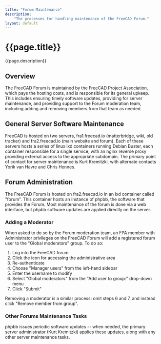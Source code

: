 ```yaml
---
title: "Forum Maintenance"
description:
    "The processes for handling maintenance of the FreeCAD Forum."
layout: default
---
```


# {{page.title}}

{{page.description}}

## Overview

The FreeCAD Forum is maintained by the FreeCAD Project Association, which pays the hosting costs, and is responsible for its general upkeep. This includes ensuring timely software updates, providing for server maintenance, and providing support to the Forum moderation team, including adding and removing members from that team as needed.

## General Server Software Maintenance

FreeCAD is hosted on two servers, fra1.freecad.io (matterbridge, wiki, old tracker) and fra2.freecad.io (main website and forum). Each of these servers hosts a series of linux lxd containers running Debian Buster, each container responsible for a single service, with an nginx reverse proxy providing external access to the appropriate subdomain. The primary point of contact for server maintenance is Kurt Kremitzki, with alternate contacts Yorik van Havre and Chris Hennes.

## Forum Administration

The FreeCAD Forum is hosted on fra2.freecad.io in an lxd container called "forum". This container hosts an instance of phpbb, the software that provides the Forum. Most maintenance of the forum is done via a web interface, but phpbb software updates are applied directly on the server.

### Adding a Moderator

When asked to do so by the Forum moderation team, an FPA member with Administrator privileges on the FreeCAD Forum will add a registered forum user to the "Global moderators" group. To do so:
1) Log into the FreeCAD forum
2) Click the icon for accessing the administrative area
3) Re-authenticate
4) Choose "Manager users" from the left-hand sidebar
5) Enter the username to modify
6) Select "Global moderators" from the "Add user to group:" drop-down menu
7) Click "Submit"

Removing a moderator is a similar process: omit steps 6 and 7, and instead click "Remove member from group".

### Other Forums Maintenance Tasks

phpbb issues periodic software updates -- when needed, the primary server administrator (Kurt Kremitzki) applies these updates, along with any other server maintenance tasks.
